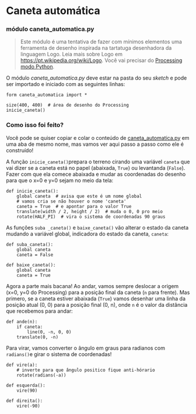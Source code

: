 # Caneta automática	

### módulo caneta_automatica.py 

> Este módulo é uma tentativa de fazer com mínimos elementos uma ferramenta de desenho inspirada na tartatuga desenhadora da linguagem Logo. Leia mais sobre Logo em  <https://pt.wikipedia.org/wiki/Logo>. Você vai precisar do [Processing modo Python](https://abav.lugaralgum.com/como-instalar-o-processing-modo-python/).

O módulo *caneta_automatica.py*  deve estar na pasta do seu *sketch* e pode ser  importado e iniciado com as seguintes linhas: 

```pyde
form caneta_automatica import *

size(400, 400)  # área de desenho do Processing
inicie_caneta()
```

### Como isso foi feito?

Você pode se quiser copiar e colar o conteúdo de [caneta_automatica.py](https://raw.githubusercontent.com/villares/material-aulas/master/caneta_automatica/caneta_automatica.py) em uma aba de mesmo nome, mas vamos ver aqui passo a passo como ele é construído!

A função `inicie_caneta()`prepara o terreno cirando uma variável `caneta` que vai dizer se a caneta está no papel (abaixada, `True`) ou levantanda (`False`). Fazer com que ela comece abaixada e mudar as coordenadas do desenho para que o x=0 e y=0 sejam no meio da tela:

```pyde
def inicie_caneta():
    global caneta  # avisa que este é um nome global
    # vamos cria se não houver o nome 'caneta'
    caneta = True  # e apontar para o valor True 
    translate(width / 2, height / 2)  # muda o 0, 0 pro meio
    rotate(HALF_PI)  # vira o sistema de coordenadas 90 graus
```


As funções `suba _caneta()` e  `baixe_caneta()` vão alterar o estado da caneta mudando a variável global, indicadora do estado da caneta, `caneta`:

```pyde
def suba_caneta():
    global caneta
    caneta = False

def baixe_caneta():
    global caneta
    caneta = True
```

Agora a parte mais bacana! Ao andar, vamos sempre deslocar a origem (x=0, y=0 do Processing)  para a posição final da caneta (`n` para frente).  Mas primero, se a caneta estiver abaixada (`True`) vamos desenhar uma linha da posição atual (0, 0) para a posição final (0, n), onde `n` é o valor da distância que recebemos para andar:

```pyde
def ande(n):
    if caneta:
        line(0, -n, 0, 0)
    translate(0, -n)
```

Para virar,  vamos converter o ângulo em graus para radianos com `radians()`e girar o sistema de coordenadas!

```pyde
def vire(a):
	# inverte para que ângulo positico fique anti-hórario
    rotate(radians(-a))  
    
def esquerda():
    vire(90)

def direita():
    vire(-90)

```






